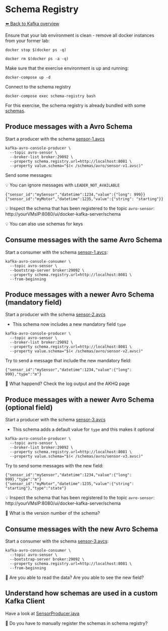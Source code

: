 # Schema Registry

[⬅️ Back to Kafka overview](README.md)

Ensure that your lab environment is clean - remove all docker instances from your former lab:

```
docker stop $(docker ps -q)

docker rm $(docker ps -a -q)
```

Make sure that the exercise environment is up and running:

```
docker-compose up -d
```

Connect to the schema registry

```
docker-compose exec schema-registry bash 
```

For this exercise, the schema registry is already bundled with some [schemas](uc-iot/schemas/avro).

## Produce messages with a Avro Schema

Start a producer with the schema [sensor-1.avcs](uc-iot/schemas/avro/sensor-v1.avsc)

```
kafka-avro-console-producer \
  --topic avro-sensor \
  --broker-list broker:29092 \
  --property schema.registry.url=http://localhost:8081 \
  --property value.schema="$(< /schemas/avro/sensor-v1.avsc)"
```

Send some messages:

💡 You can ignore messages with `LEADER_NOT_AVAILABLE`

```
{"sensor_id":"mySensor","datetime":1234,"value":{"long": 999}}
{"sensor_id":"myMotor","datetime":1235,"value":{"string": "starting"}}
```

💡 Inspect the schema that has been registered to the topic `avro-sensor`: http://yourVMsIP:8080/ui/docker-kafka-server/schema

💡 You can also use schemas for keys

## Consume messages with the same Avro Schema

Start a consumer with the schema [sensor-1.avcs](uc-iot/schemas/avro/sensor-v1.avsc):

```
kafka-avro-console-consumer \
  --topic avro-sensor \
  --bootstrap-server broker:29092 \
  --property schema.registry.url=http://localhost:8081 \
  --from-beginning
```

## Produce messages with a newer Avro Schema (mandatory field)

Start a producer with the schema [sensor-2.avcs](uc-iot/schemas/avro/sensor-v2.avsc)

* This schema now includes a new mandatory field `type`

```
kafka-avro-console-producer \
  --topic avro-sensor \
  --broker-list broker:29092 \
  --property schema.registry.url=http://localhost:8081 \
  --property value.schema="$(< /schemas/avro/sensor-v2.avsc)"
```

Try to send a message that include the new mandatory field:

```
{"sensor_id":"mySensor","datetime":1234,"value":{"long": 999},"type":"m"}
```

📝 What happend? Check the log output and the AKHQ page

## Produce messages with a newer Avro Schema (optional field)

Start a producer with the schema [sensor-3.avcs](uc-iot/schemas/avro/sensor-v3.avsc)

* This schema adds a default value for `type` and this makes it optional

```
kafka-avro-console-producer \
  --topic avro-sensor \
  --broker-list broker:29092 \
  --property schema.registry.url=http://localhost:8081 \
  --property value.schema="$(< /schemas/avro/sensor-v3.avsc)"
```

Try to send some messages with the new field:

```
{"sensor_id":"mySensor","datetime":1234,"value":{"long": 999},"type":"m"}
{"sensor_id":"myMotor","datetime":1235,"value":{"string": "starting"},"type":"state"}
```

💡 Inspect the schema that has been registered to the topic `avro-sensor`: http://yourVMsIP:8080/ui/docker-kafka-server/schema

📝 What is the version number of the schema?

## Consume messages with the new Avro Schema

Start a consumer with the schema [sensor-3.avcs](uc-iot/schemas/avro/sensor-v3.avsc):

```
kafka-avro-console-consumer \
  --topic avro-sensor \
  --bootstrap-server broker:29092 \
  --property schema.registry.url=http://localhost:8081 \
  --from-beginning
```

📝 Are you able to read the data? Are you able to see the new field?

## Understand how schemas are used in a custom Kafka Client

Have a look at [SensorProducer.java](uc-iot/sensor/src/main/java/com/zuehlke/training/kafka/iot/sensor/SensorProducer.java)


📝 Do you have to manually register the schemas in schema registry?
